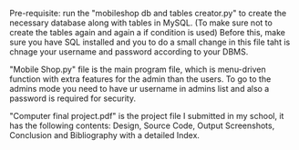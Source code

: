 Pre-requisite: run the "mobileshop db and tables creator.py" to create the necessary database along with tables in MySQL. (To make sure not to create the tables again and again a if condition is used)
Before this, make sure you have SQL installed and you to do a small change in this file taht is chnage your username and password according to your DBMS.

"Mobile Shop.py" file is the main program file, which is menu-driven function with extra features for the admin than the users.
To go to the admins mode you need to have ur username in admins list and also a password is required for security.

"Computer final project.pdf" is the project file I submitted in my school, it has the following contents: Design, Source Code, Output Screenshots, Conclusion and Bibliography with a detailed Index.
